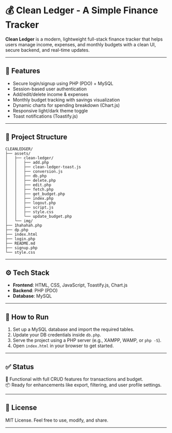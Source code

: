 # 💰 Clean Ledger - A Simple Finance Tracker

**Clean Ledger** is a modern, lightweight full-stack finance tracker that helps users manage income, expenses, and monthly budgets with a clean UI, secure backend, and real-time updates.

---

## 🚀 Features

- Secure login/signup using PHP (PDO) + MySQL
- Session-based user authentication
- Add/edit/delete income & expenses
- Monthly budget tracking with savings visualization
- Dynamic charts for spending breakdown (Chart.js)
- Responsive light/dark theme toggle
- Toast notifications (Toastify.js)

---

## 📁 Project Structure

```
CLEANLEDGER/
├── assets/
│   ├── clean-ledger/
│   │   ├── add.php
│   │   ├── clean-ledger-toast.js
│   │   ├── conversion.js
│   │   ├── db.php
│   │   ├── delete.php
│   │   ├── edit.php
│   │   ├── fetch.php
│   │   ├── get_budget.php
│   │   ├── index.php
│   │   ├── logout.php
│   │   ├── script.js
│   │   ├── style.css
│   │   └── update_budget.php
│   └── img/
├── 1hahahah.php
├── dp.php
├── index.html
├── login.php
├── README.md
├── signup.php
└── style.css
```

---

## ⚙️ Tech Stack

- **Frontend**: HTML, CSS, JavaScript, Toastify.js, Chart.js
- **Backend**: PHP (PDO)
- **Database**: MySQL

---

## 🧪 How to Run

1. Set up a MySQL database and import the required tables.
2. Update your DB credentials inside `db.php`.
3. Serve the project using a PHP server (e.g., XAMPP, WAMP, or `php -S`).
4. Open `index.html` in your browser to get started.

---

## ✅ Status

🎯 Functional with full CRUD features for transactions and budget.  
📦 Ready for enhancements like export, filtering, and user profile settings.

---

## 📄 License

MIT License. Feel free to use, modify, and share.

---
